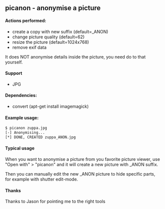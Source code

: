 ## picanon - anonymise a picture

#### Actions performed:

* create a copy with new suffix (default=_ANON)
* change picture quality (default=62)
* resize the picture (default=1024x768)
* remove exif data

It does NOT anonymise details inside the picture, you need do to that yourself.

#### Support

* JPG

#### Dependencies:

* convert (apt-get install imagemagick)

#### Example usage:

```bash
$ picanon zuppa.jpg 
[-] Anonymising...
[*] DONE, CREATED zuppa_ANON.jpg
```

#### Typical usage

When you want to anonymise a picture from you favorite picture viewer,
use "Open with" > "picanon" and it will create a new picture with _ANON suffix.

Then you can manually edit the new _ANON picture to hide specific parts,
for example with shutter edit-mode.

#### Thanks

Thanks to Jason for pointing me to the right tools

